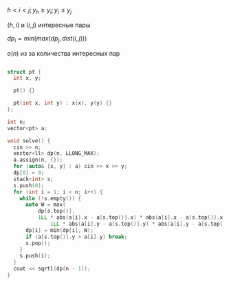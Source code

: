 $h < i < j; y_h \ge y_i; y_i \le y_j$

$(h, i)$ и $(i, j)$ интересные пары

$dp_i = min(max(dp_j, dist(i, j)))$

$o(n)$ из за количества интересных пар

```cpp

struct pt {
  int x, y;

  pt() {}

  pt(int x, int y) : x(x), y(y) {}
};

int n;
vector<pt> a;

void solve() {
  cin >> n;
  vector<ll> dp(n, LLONG_MAX);
  a.assign(n, {});
  for (auto& [x, y] : a) cin >> x >> y;
  dp[0] = 0;
  stack<int> s;
  s.push(0);
  for (int i = 1; i < n; i++) {
    while (!s.empty()) {
      auto W = max(
          dp[s.top()],
          1LL * abs(a[i].x - a[s.top()].x) * abs(a[i].x - a[s.top()].x) +
              1LL * abs(a[i].y - a[s.top()].y) * abs(a[i].y - a[s.top()].y));
      dp[i] = min(dp[i], W);
      if (a[s.top()].y > a[i].y) break;
      s.pop();
    }
    s.push(i);
  }
  cout << sqrtl(dp[n - 1]);
}
```
